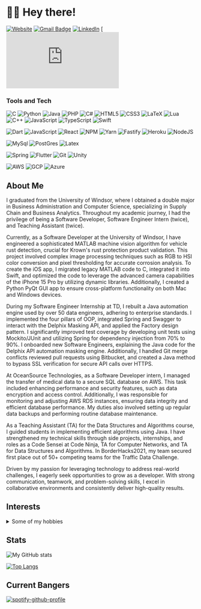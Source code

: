 # 👋🏽 Hey there!

<!-- [![E-Mail](https://img.shields.io/badge/email-reveal-2a8?style=for-the-badge&logo=gmail&logoColor=white)](https://mailhide.io/e/3JzSZnHC)-->
[![Website](https://img.shields.io/website?down_color=lightgrey&down_message=offline&style=for-the-badge&up_color=green&up_message=online&url=https%3A%2F%2Fabdularif.com/%2F)](https://abdularif.com/) 
[![Gmail Badge](https://img.shields.io/badge/abdularif0705-c14438?style=for-the-badge&logo=Gmail&logoColor=white&link=mailto:abdul.arif0705@gmail.com)](mailto:abdul.arif0705@gmail.com)
[![LinkedIn](https://img.shields.io/badge/abdularif0705-0077B5?style=for-the-badge&logo=linkedin&logoColor=white)](https://www.linkedin.com/in/abdularif0705)
[![Resume](https://www.dropbox.com/scl/fi/887xmwe1l0ri9ragsz5l7/Abdul_Arif_Resume.pdf?rlkey=m1u5o12v4890hhkhzeozc26xs&dl=0)

### Tools and Tech

![C](https://img.shields.io/badge/c-%2300599C.svg?style=for-the-badge&logo=c&logoColor=white)
![Python](https://img.shields.io/badge/python-3670A0?style=for-the-badge&logo=python&logoColor=ffdd54)
![Java](https://img.shields.io/badge/Java-ED8B00?style=for-the-badge&logo=java&logoColor=white)
![PHP](https://img.shields.io/badge/PHP-777BB4?style=for-the-badge&logo=php&logoColor=white)
![C#](https://img.shields.io/badge/c%23-%23239120.svg?style=for-the-badge&logo=c-sharp&logoColor=white)
![HTML5](https://img.shields.io/badge/html5-%23E34F26.svg?style=for-the-badge&logo=html5&logoColor=white)
![CSS3](https://img.shields.io/badge/css3-%231572B6.svg?style=for-the-badge&logo=css3&logoColor=white) 
![LaTeX](https://img.shields.io/badge/latex-%23008080.svg?style=for-the-badge&logo=latex&logoColor=white)
![Lua](https://img.shields.io/badge/lua-%232C2D72.svg?style=for-the-badge&logo=lua&logoColor=white) 
![C++](https://img.shields.io/badge/C%2B%2B-00599C?style=for-the-badge&logo=c%2B%2B&logoColor=white)
![JavaScript](https://img.shields.io/badge/JavaScript-F7DF1E?style=for-the-badge&logo=javascript&logoColor=black)
![TypeScript](https://img.shields.io/badge/TypeScript-007ACC?style=for-the-badge&logo=typescript&logoColor=white)
![Swift](https://img.shields.io/badge/Swift-FA7343?style=for-the-badge&logo=swift&logoColor=white)
<!-- ![C#](https://img.shields.io/badge/C%23-239120?style=for-the-badge&logo=c-sharp&logoColor=white) -->

![Dart](https://img.shields.io/badge/dart-%230175C2.svg?style=for-the-badge&logo=dart&logoColor=white)
![JavaScript](https://img.shields.io/badge/javascript-%23323330.svg?style=for-the-badge&logo=javascript&logoColor=%23F7DF1E)
![React](https://img.shields.io/badge/React-20232A?style=for-the-badge&logo=react&logoColor=61DAFB)
![NPM](https://img.shields.io/badge/NPM-%23000000.svg?style=for-the-badge&logo=npm&logoColor=white)
![Yarn](https://img.shields.io/badge/yarn-%232C8EBB.svg?style=for-the-badge&logo=yarn&logoColor=white)
![Fastify](https://img.shields.io/badge/fastify-%23000000.svg?style=for-the-badge&logo=fastify&logoColor=white)
![Heroku](https://img.shields.io/badge/heroku-%23430098.svg?style=for-the-badge&logo=heroku&logoColor=white)
![NodeJS](https://img.shields.io/badge/node.js-6DA55F?style=for-the-badge&logo=node.js&logoColor=white)

![MySql](https://img.shields.io/badge/MySQL-00000F?style=for-the-badge&logo=mysql&logoColor=white)
![PostGres](https://img.shields.io/badge/PostgreSQL-316192?style=for-the-badge&logo=postgresql&logoColor=white)
![Latex](https://img.shields.io/badge/LaTeX-47A141?style=for-the-badge&logo=LaTeX&logoColor=white)

<!-- ### Tools -->
<!-- ![Django](https://img.shields.io/badge/Django-092E20?style=for-the-badge&logo=django&logoColor=white)-->
![Spring](https://img.shields.io/badge/Spring-6DB33F?style=for-the-badge&logo=spring&logoColor=white) 
![Flutter](https://img.shields.io/badge/Flutter-%2302569B.svg?style=for-the-badge&logo=Flutter&logoColor=white)
![Git](https://img.shields.io/badge/Git-F05032?style=for-the-badge&logo=git&logoColor=white)
![Unity](https://img.shields.io/badge/unity-%23000000.svg?style=for-the-badge&logo=unity&logoColor=white)

<!-- ![BootStrap](https://img.shields.io/badge/Bootstrap-563D7C?style=for-the-badge&logo=bootstrap&logoColor=white)
![MaterialUI](https://img.shields.io/badge/Material--UI-0081CB?style=for-the-badge&logo=material-ui&logoColor=white) -->


<!-- ![MongoDB](https://img.shields.io/badge/MongoDB-4EA94B?style=for-the-badge&logo=mongodb&logoColor=white)
![MariaDB](https://img.shields.io/badge/MariaDB-003545?style=for-the-badge&logo=mariadb&logoColor=white)
![Neo4j](https://img.shields.io/badge/Neo4j-018bff?style=for-the-badge&logo=neo4j&logoColor=white)
![Elastic Search](https://img.shields.io/badge/Elastic_Search-005571?style=for-the-badge&logo=elasticsearch&logoColor=white) -->

![AWS](https://img.shields.io/badge/Amazon_AWS-232F3E?style=for-the-badge&logo=amazon-aws&logoColor=white)
![GCP](https://img.shields.io/badge/Google_Cloud-4285F4?style=for-the-badge&logo=google-cloud&logoColor=white)
![Azure](https://img.shields.io/badge/microsoft%20azure-0089D6?style=for-the-badge&logo=microsoft-azure&logoColor=white)

## About Me

<p>
I graduated from the University of Windsor, where I obtained a double major in Business Administration and Computer Science, specializing in Supply Chain and Business Analytics. Throughout my academic journey, I had the privilege of being a Software Developer, Software Engineer Intern (twice), and Teaching Assistant (twice).

Currently, as a Software Developer at the University of Windsor, I have engineered a sophisticated MATLAB machine vision algorithm for vehicle rust detection, crucial for Krown's rust protection product validation. This project involved complex image processing techniques such as RGB to HSI color conversion and pixel thresholding for accurate corrosion analysis. To create the iOS app, I migrated legacy MATLAB code to C, integrated it into Swift, and optimized the code to leverage the advanced camera capabilities of the iPhone 15 Pro by utilizing dynamic libraries. Additionally, I created a Python PyQt GUI app to ensure cross-platform functionality on both Mac and Windows devices.

During my Software Engineer Internship at TD, I rebuilt a Java automation engine used by over 50 data engineers, adhering to enterprise standards. I implemented the four pillars of OOP, integrated Spring and Swagger to interact with the Delphix Masking API, and applied the Factory design pattern. I significantly improved test coverage by developing unit tests using Mockito/JUnit and utilizing Spring for dependency injection from 70% to 90%. I onboarded new Software Engineers, explaining the Java code for the Delphix API automation masking engine. Additionally, I handled Git merge conflicts reviewed pull requests using Bitbucket, and created a Java method to bypass SSL verification for secure API calls over HTTPS.

At OceanSource Technologies, as a Software Developer intern, I managed the transfer of medical data to a secure SQL database on AWS. This task included enhancing performance and security features, such as data encryption and access control. Additionally, I was responsible for monitoring and adjusting AWS RDS instances, ensuring data integrity and efficient database performance. My duties also involved setting up regular data backups and performing routine database maintenance. 

As a Teaching Assistant (TA) for the Data Structures and Algorithms course, I guided students in implementing efficient algorithms using Java. I have strengthened my technical skills through side projects, internships, and roles as a Code Sensei at Code Ninja, TA for Computer Networks, and TA for Data Structures and Algorithms. In BorderHacks2021, my team secured first place out of 50+ competing teams for the Traffic Data Challenge.

Driven by my passion for leveraging technology to address real-world challenges, I eagerly seek opportunities to grow as a developer. With strong communication, teamwork, and problem-solving skills, I excel in collaborative environments and consistently deliver high-quality results.
</p>

<h2>Interests</h2>
<details><summary>Some of my hobbies</summary>
<ul> 
    <li>Video Games 🎮
<!--         <ul>
        </ul> -->
    </li> 
<!--     <li><details><summary>Fighting 🥊</summary>
        <ul>
        </ul>
    </details></li>  -->
  <li>MMA 🥊</li>
  <li>Psychology 🧠</li>
  </details>


## Stats
![My GitHub stats](https://github-readme-stats.vercel.app/api?username=abdularif0705&hide_title=true&hide_border=true&show_icons=true&include_all_commits=true&count_private=true&line_height=21&theme=calm)
 
[![Top Langs](https://github-readme-stats.vercel.app/api/top-langs/?username=abdularif0705&layout=compact&theme=calm)](https://github.com/abdularif0705/)
<!-- Check out all the themes you guys can use on ur profile with this link -> https://github.com/anuraghazra/github-readme-stats/blob/master/themes/README.md -->
 
<h2>Current Bangers</h2>

<!-- ![Spotify](https://img.shields.io/badge/Spotify-1ED760?style=for-the-badge&logo=spotify&logoColor=white) -->
 
[![spotify-github-profile](https://spotify-github-profile.vercel.app/api/view?uid=swaggyabdul&cover_image=true&theme=novatorem&bar_color=53b14f&bar_color_cover=true)](https://spotify-github-profile.vercel.app/api/view?uid=swaggyabdul&redirect=true)
 
<!-- ![Visitor Count](https://visitor-badge-reloaded.herokuapp.com/badge?page_id=abdularif0705.abdularif0705&color=00cf00&style=for-the-badge)  -->
